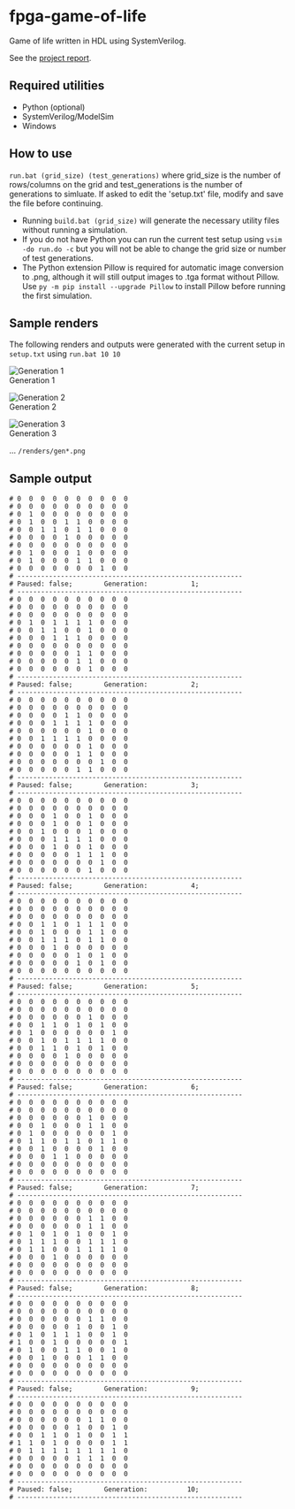 # fpga-game-of-life
Game of life written in HDL using SystemVerilog.

See the [project report](project-report.pdf).

## Required utilities
- Python (optional)
- SystemVerilog/ModelSim
- Windows

## How to use
`run.bat (grid_size) (test_generations)` where grid_size is the number of rows/columns on the grid and test_generations is the number of generations to simluate. If asked to edit the 'setup.txt' file, modify and save the file before continuing.
* Running `build.bat (grid_size)` will generate the necessary utility files without running a simulation.
* If you do not have Python you can run the current test setup using `vsim -do run.do -c` but you will not be able to change the grid size or number of test generations.
* The Python extension Pillow is required for automatic image conversion to .png, although it will still output images to .tga format without Pillow.
Use `py -m pip install --upgrade Pillow` to install Pillow before running the first simulation.

## Sample renders
The following renders and outputs were generated with the current setup in `setup.txt` using `run.bat 10 10`

![Generation 1](./renders/gen1.png "Generation 1")<br>
Generation 1

![Generation 2](./renders/gen2.png "Generation 2")<br>
Generation 2

![Generation 3](./renders/gen3.png "Generation 3")<br>
Generation 3

... `/renders/gen*.png`

## Sample output
```
# 0  0  0  0  0  0  0  0  0  0
# 0  0  0  0  0  0  0  0  0  0
# 0  1  0  0  0  0  0  0  0  0
# 0  1  0  0  1  1  0  0  0  0  
# 0  0  1  1  0  1  1  0  0  0
# 0  0  0  0  1  0  0  0  0  0
# 0  0  0  0  0  0  0  0  0  0
# 0  1  0  0  0  1  0  0  0  0
# 0  1  0  0  0  1  1  0  0  0
# 0  0  0  0  0  0  0  1  0  0
# ---------------------------------------------------------
# Paused: false;        Generation:           1;
# ---------------------------------------------------------
# 0  0  0  0  0  0  0  0  0  0
# 0  0  0  0  0  0  0  0  0  0
# 0  0  0  0  0  0  0  0  0  0
# 0  1  0  1  1  1  1  0  0  0
# 0  0  1  1  0  0  1  0  0  0
# 0  0  0  1  1  1  0  0  0  0
# 0  0  0  0  0  0  0  0  0  0
# 0  0  0  0  0  1  1  0  0  0
# 0  0  0  0  0  1  1  0  0  0
# 0  0  0  0  0  0  1  0  0  0
# ---------------------------------------------------------
# Paused: false;        Generation:           2;
# ---------------------------------------------------------
# 0  0  0  0  0  0  0  0  0  0
# 0  0  0  0  0  0  0  0  0  0
# 0  0  0  0  1  1  0  0  0  0
# 0  0  0  1  1  1  1  0  0  0
# 0  0  0  0  0  0  1  0  0  0
# 0  0  1  1  1  1  0  0  0  0
# 0  0  0  0  0  0  1  0  0  0
# 0  0  0  0  0  1  1  0  0  0
# 0  0  0  0  0  0  0  1  0  0
# 0  0  0  0  0  1  1  0  0  0
# ---------------------------------------------------------
# Paused: false;        Generation:           3;
# ---------------------------------------------------------
# 0  0  0  0  0  0  0  0  0  0
# 0  0  0  0  0  0  0  0  0  0
# 0  0  0  1  0  0  1  0  0  0
# 0  0  0  1  0  0  1  0  0  0
# 0  0  1  0  0  0  1  0  0  0
# 0  0  0  1  1  1  1  0  0  0
# 0  0  0  1  0  0  1  0  0  0
# 0  0  0  0  0  1  1  1  0  0
# 0  0  0  0  0  0  0  1  0  0
# 0  0  0  0  0  0  1  0  0  0
# ---------------------------------------------------------
# Paused: false;        Generation:           4;
# ---------------------------------------------------------
# 0  0  0  0  0  0  0  0  0  0
# 0  0  0  0  0  0  0  0  0  0
# 0  0  0  0  0  0  0  0  0  0
# 0  0  1  1  0  1  1  1  0  0
# 0  0  1  0  0  0  1  1  0  0
# 0  0  1  1  1  0  1  1  0  0
# 0  0  0  1  0  0  0  0  0  0
# 0  0  0  0  0  1  0  1  0  0
# 0  0  0  0  0  1  0  1  0  0
# 0  0  0  0  0  0  0  0  0  0
# ---------------------------------------------------------
# Paused: false;        Generation:           5;
# ---------------------------------------------------------
# 0  0  0  0  0  0  0  0  0  0
# 0  0  0  0  0  0  0  0  0  0
# 0  0  0  0  0  0  1  0  0  0
# 0  0  1  1  0  1  0  1  0  0
# 0  1  0  0  0  0  0  0  1  0
# 0  0  1  0  1  1  1  1  0  0
# 0  0  1  1  0  1  0  1  0  0
# 0  0  0  0  1  0  0  0  0  0
# 0  0  0  0  0  0  0  0  0  0
# 0  0  0  0  0  0  0  0  0  0
# ---------------------------------------------------------
# Paused: false;        Generation:           6;
# ---------------------------------------------------------
# 0  0  0  0  0  0  0  0  0  0
# 0  0  0  0  0  0  0  0  0  0
# 0  0  0  0  0  0  1  0  0  0
# 0  0  1  0  0  0  1  1  0  0
# 0  1  0  0  0  0  0  0  1  0
# 0  1  1  0  1  1  0  1  1  0
# 0  0  1  0  0  0  0  1  0  0
# 0  0  0  1  1  0  0  0  0  0
# 0  0  0  0  0  0  0  0  0  0
# 0  0  0  0  0  0  0  0  0  0
# ---------------------------------------------------------
# Paused: false;        Generation:           7;
# ---------------------------------------------------------
# 0  0  0  0  0  0  0  0  0  0
# 0  0  0  0  0  0  0  0  0  0
# 0  0  0  0  0  0  1  1  0  0
# 0  0  0  0  0  0  1  1  0  0
# 0  1  0  1  0  1  0  0  1  0
# 0  1  1  1  0  0  1  1  1  0
# 0  1  1  0  0  1  1  1  1  0
# 0  0  0  1  0  0  0  0  0  0
# 0  0  0  0  0  0  0  0  0  0
# 0  0  0  0  0  0  0  0  0  0
# ---------------------------------------------------------
# Paused: false;        Generation:           8;
# ---------------------------------------------------------
# 0  0  0  0  0  0  0  0  0  0
# 0  0  0  0  0  0  0  0  0  0
# 0  0  0  0  0  0  1  1  0  0
# 0  0  0  0  0  1  0  0  1  0
# 0  1  0  1  1  1  0  0  1  0
# 1  0  0  1  0  0  0  0  0  1
# 0  1  0  0  1  1  0  0  1  0
# 0  0  1  0  0  0  1  1  0  0
# 0  0  0  0  0  0  0  0  0  0
# 0  0  0  0  0  0  0  0  0  0
# ---------------------------------------------------------
# Paused: false;        Generation:           9;
# ---------------------------------------------------------
# 0  0  0  0  0  0  0  0  0  0
# 0  0  0  0  0  0  0  0  0  0
# 0  0  0  0  0  0  1  1  0  0
# 0  0  0  0  0  1  0  0  1  0
# 0  0  1  1  0  1  0  0  1  1
# 1  1  0  1  0  0  0  0  1  1
# 0  1  1  1  1  1  1  1  1  0
# 0  0  0  0  0  1  1  1  0  0
# 0  0  0  0  0  0  0  0  0  0
# 0  0  0  0  0  0  0  0  0  0
# ---------------------------------------------------------
# Paused: false;        Generation:          10;
# ---------------------------------------------------------
```
